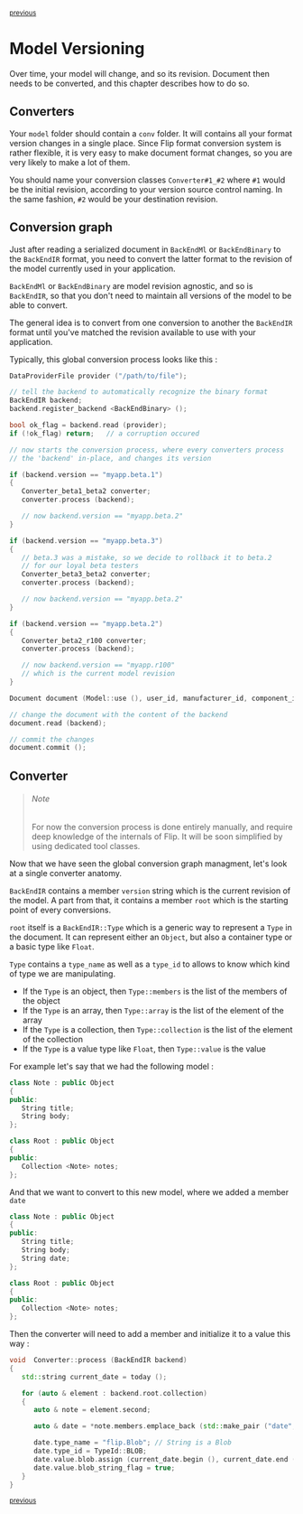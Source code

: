 <p><sup><a href="misc.md">previous</a></sup></p>

<h1>Model Versioning</h1>

<p>Over time, your model will change, and so its revision. Document then needs to be converted, and this chapter describes how to do so.</p>

<h2 id="converters">Converters</h2>

<p>Your <code>model</code> folder should contain a <code>conv</code> folder. It will contains all your format version changes in a single place. Since Flip format conversion system is rather flexible, it is very easy to make document format changes, so you are very likely to make a lot of them.</p>

<p>You should name your conversion classes <code>Converter#1_#2</code> where <code>#1</code> would be the initial revision, according to your version source control naming. In the same fashion, <code>#2</code> would be your destination revision.</p>

<h2 id="dispatch">Conversion graph</h2>

<p>Just after reading a serialized document in <code>BackEndMl</code> or <code>BackEndBinary</code> to the <code>BackEndIR</code> format, you need to convert the latter format to the revision of the model currently used in your application.</p>

<p><code>BackEndMl</code> or <code>BackEndBinary</code> are model revision agnostic, and so is <code>BackEndIR</code>, so that you don't need to maintain all versions of the model to be able to convert.</p>

<p>The general idea is to convert from one conversion to another the <code>BackEndIR</code> format until you've matched the revision available to use with your application.</p>

<p>Typically, this global conversion process looks like this :</p>

```c++
DataProviderFile provider ("/path/to/file");

// tell the backend to automatically recognize the binary format
BackEndIR backend;
backend.register_backend <BackEndBinary> ();

bool ok_flag = backend.read (provider);
if (!ok_flag) return;   // a corruption occured

// now starts the conversion process, where every converters process
// the 'backend' in-place, and changes its version

if (backend.version == "myapp.beta.1")
{
   Converter_beta1_beta2 converter;
   converter.process (backend);

   // now backend.version == "myapp.beta.2"
}

if (backend.version == "myapp.beta.3")
{
   // beta.3 was a mistake, so we decide to rollback it to beta.2
   // for our loyal beta testers
   Converter_beta3_beta2 converter;
   converter.process (backend);

   // now backend.version == "myapp.beta.2"
}

if (backend.version == "myapp.beta.2")
{
   Converter_beta2_r100 converter;
   converter.process (backend);

   // now backend.version == "myapp.r100"
   // which is the current model revision
}

Document document (Model::use (), user_id, manufacturer_id, component_id);

// change the document with the content of the backend
document.read (backend);

// commit the changes
document.commit ();
```

<h2 id="converter">Converter</h2>

<blockquote><h6>Note</h6> For now the conversion process is done entirely manually, and require deep    knowledge of the internals of Flip. It will be soon simplified by using    dedicated tool classes.</blockquote>

<p>Now that we have seen the global conversion graph managment, let's look at a single converter anatomy.</p>

<p><code>BackEndIR</code> contains a member <code>version</code> string which is the current revision of the model. A part from that, it contains a member <code>root</code> which is the starting point of every conversions.</p>

<p><code>root</code> itself is a <code>BackEndIR::Type</code> which is a generic way to represent a <code>Type</code> in the document. It can represent either an <code>Object</code>, but also a container type or a basic type like <code>Float</code>.</p>

<p><code>Type</code> contains a <code>type_name</code> as well as a <code>type_id</code> to allows to know which kind of type we are manipulating.</p>

<ul>
<li>If the <code>Type</code> is an object, then <code>Type::members</code> is the list of the members of the object</li>
<li>If the <code>Type</code> is an array, then <code>Type::array</code> is the list of the element of the array</li>
<li>If the <code>Type</code> is a collection, then <code>Type::collection</code> is the list of the element of the collection</li>
<li>If the <code>Type</code> is a value type like <code>Float</code>, then <code>Type::value</code> is the value</li>
</ul>

<p>For example let's say that we had the following model :</p>

```c++
class Note : public Object
{
public:
   String title;
   String body;
};

class Root : public Object
{
public:
   Collection <Note> notes;
};
```

<p>And that we want to convert to this new model, where we added a member <code>date</code></p>

```c++
class Note : public Object
{
public:
   String title;
   String body;
   String date;
};

class Root : public Object
{
public:
   Collection <Note> notes;
};
```

<p>Then the converter will need to add a member and initialize it to a value this way :</p>

```c++
void  Converter::process (BackEndIR backend)
{
   std::string current_date = today ();

   for (auto & element : backend.root.collection)
   {
      auto & note = element.second;

      auto & date = *note.members.emplace_back (std::make_pair ("date", Type ()));

      date.type_name = "flip.Blob"; // String is a Blob
      date.type_id = TypeId::BLOB;
      date.value.blob.assign (current_date.begin (), current_date.end ());
      date.value.blob_string_flag = true;
   }
}
```

<p><sup><a href="misc.md">previous</a></sup></p>

